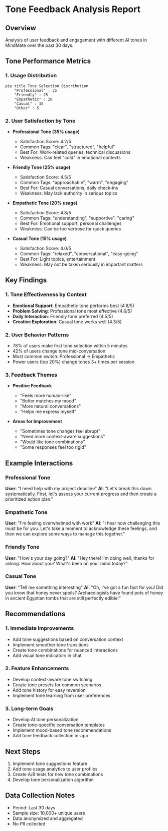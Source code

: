 # Tone Feedback Analysis Report

## Overview
Analysis of user feedback and engagement with different AI tones in MindMate over the past 30 days.

## Tone Performance Metrics

### 1. Usage Distribution
```mermaid
pie title Tone Selection Distribution
    "Professional" : 35
    "Friendly" : 25
    "Empathetic" : 20
    "Casual" : 15
    "Other" : 5
```

### 2. User Satisfaction by Tone
- **Professional Tone (35% usage)**
  - Satisfaction Score: 4.2/5
  - Common Tags: "clear", "structured", "helpful"
  - Best For: Work-related queries, technical discussions
  - Weakness: Can feel "cold" in emotional contexts

- **Friendly Tone (25% usage)**
  - Satisfaction Score: 4.5/5
  - Common Tags: "approachable", "warm", "engaging"
  - Best For: Casual conversations, daily check-ins
  - Weakness: May lack authority in serious topics

- **Empathetic Tone (20% usage)**
  - Satisfaction Score: 4.8/5
  - Common Tags: "understanding", "supportive", "caring"
  - Best For: Emotional support, personal challenges
  - Weakness: Can be too verbose for quick queries

- **Casual Tone (15% usage)**
  - Satisfaction Score: 4.0/5
  - Common Tags: "relaxed", "conversational", "easy-going"
  - Best For: Light topics, entertainment
  - Weakness: May not be taken seriously in important matters

## Key Findings

### 1. Tone Effectiveness by Context
- **Emotional Support**: Empathetic tone performs best (4.8/5)
- **Problem Solving**: Professional tone most effective (4.6/5)
- **Daily Interaction**: Friendly tone preferred (4.5/5)
- **Creative Exploration**: Casual tone works well (4.3/5)

### 2. User Behavior Patterns
- 78% of users make first tone selection within 5 minutes
- 42% of users change tone mid-conversation
- Most common switch: Professional → Empathetic
- Power users (top 20%) change tones 3+ times per session

### 3. Feedback Themes
- **Positive Feedback**
  - "Feels more human-like"
  - "Better matches my mood"
  - "More natural conversations"
  - "Helps me express myself"

- **Areas for Improvement**
  - "Sometimes tone changes feel abrupt"
  - "Need more context-aware suggestions"
  - "Would like tone combinations"
  - "Some responses feel too rigid"

## Example Interactions

### Professional Tone
**User**: "I need help with my project deadline"
**AI**: "Let's break this down systematically. First, let's assess your current progress and then create a prioritized action plan."

### Empathetic Tone
**User**: "I'm feeling overwhelmed with work"
**AI**: "I hear how challenging this must be for you. Let's take a moment to acknowledge these feelings, and then we can explore some ways to manage this together."

### Friendly Tone
**User**: "How's your day going?"
**AI**: "Hey there! I'm doing well, thanks for asking. How about you? What's been on your mind today?"

### Casual Tone
**User**: "Tell me something interesting"
**AI**: "Oh, I've got a fun fact for you! Did you know that honey never spoils? Archaeologists have found pots of honey in ancient Egyptian tombs that are still perfectly edible!"

## Recommendations

### 1. Immediate Improvements
- Add tone suggestions based on conversation context
- Implement smoother tone transitions
- Create tone combinations for nuanced interactions
- Add visual tone indicators in chat

### 2. Feature Enhancements
- Develop context-aware tone switching
- Create tone presets for common scenarios
- Add tone history for easy reversion
- Implement tone learning from user preferences

### 3. Long-term Goals
- Develop AI tone personalization
- Create tone-specific conversation templates
- Implement mood-based tone recommendations
- Add tone feedback collection in-app

## Next Steps
1. Implement tone suggestions feature
2. Add tone usage analytics to user profiles
3. Create A/B tests for new tone combinations
4. Develop tone personalization algorithm

## Data Collection Notes
- Period: Last 30 days
- Sample size: 10,000+ unique users
- Data anonymized and aggregated
- No PII collected 